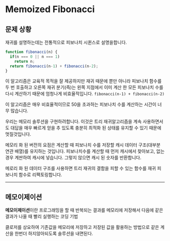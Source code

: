 # Memoized Fibonacci

## 문제 상황

재귀를 설명하는데는 전통적으로 피보나치 시퀸스로 설명을합니다.

```js
function fibonacci(n) {
  if(n === 0 || n === 1)
    return n;
  return fibonacci(n-1) + fibonacci(n-2);
}
```

이 알고리즘은 교육적 목적을 잘 제공하지만 재귀 때문에 뿐만 아니라 피보나치 함수를 두 번 호출하고 오른쪽 재귀 분기(즉)는 왼쪽 지점에서 이미 계산 한 모든 피보나치 수를 다시 계산하기 때문에 엄청나게 비효율적입니다.
`fibonacci(n-1) + fibonacci(n-2)` 

이 알고리즘은 매우 비효율적이므로 50을 초과하는 피보나치 수를 계산하는 시간이 너무 많습니다.

우리는 메모리 솔루션을 구현하려합니다. 이것은 트리 재귀알고리즘을 계속 사용하면서도 대답을 매우 빠르게 얻을 추 있도록 충분히 최적화 된 상태를 유지할 수 있기 때문에 멋질것입니다.

메모리 화 된 버전의 요점은 계산할 때 피보나치 수를 저장할 캐시 데이터 구조(대부분 연관 배열)를 유지하는 것입니다. 피보나치수를 계산할 때 먼저 캐시에서 찾아보고, 없는 경우 계싼하여 캐시에 넣습니다. 그렇지 않으면 캐시 된 숫자를 반환합니다.

메로리 화 된 데이터 구조를 사용하면 트리 재귀의 결함을 피할 수 있는 함수를 재귀 피보나치 함수로 리팩토링합니다.

---

## 메모이제이션

**메모이제이션**이란 프로그래밍을 할 때 반복되는 결과를 메모리에 저장해서 다음에 같은 결과가 나올 때 빨리 실행하는 코딩 기법

클로저를 상요하여 기존값을 메모리에 저장하고 저장된 값을 활용하는 방법으로 같은 계산을 한번더 하지않아되도록 솔루션을 내면된다.